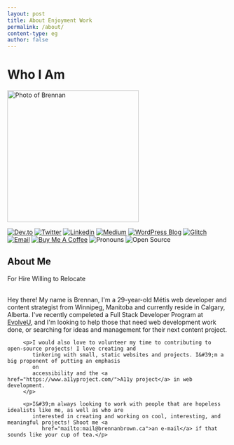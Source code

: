 ```yaml
---
layout: post
title: About Enjoyment Work
permalink: /about/
content-type: eg
author: false
---
```


<div class="row pt-5">
   <div class="col-lg-4">
      <h1 class="text-center">Who I Am</h1>
      <img class="mx-auto d-block mb-3" src="https://brennanbrown.ca/images/hero/hero-image.jpg" height="300" alt="Photo of Brennan">
      <p class="text-center">
            <a href="https://dev.to/brennan"><img
                  src="https://img.shields.io/badge/-dev&#46;to-0A0A0A?style=flat&amp;labelColor=0A0A0A&amp;logo=dev.to&amp;logoColor=white&amp;link=https://dev.to/brennan"
                  alt="Dev.to"></a>
            <a href="https://twitter.com/brennankbrown"><img
                  src="https://img.shields.io/badge/-Twitter-1ca0f1?style=flat&amp;labelColor=1ca0f1&amp;logo=twitter&amp;logoColor=white&amp;link=https://twitter.com/brennankbrown"
                  alt="Twitter"></a>
            <a href="https://linkedin.com/in/brennankbrown/"><img
                  src="https://img.shields.io/badge/-LinkedIn-blue?style=flat&amp;logo=Linkedin&amp;logoColor=white&amp;link=https://linkedin.com/in/brennankbrown/"
                  alt="Linkedin"></a>
            <a href="https://medium.com/@brennanbrown"><img
                  src="https://img.shields.io/badge/-Medium-000000?style=flat&amp;labelColor=000000&amp;logo=Medium&amp;link=https://medium.com/@brennanbrown"
                  alt="Medium"></a>
            <a href="https://wandernotebook.com"><img
                  src="https://img.shields.io/badge/-Blog-21759B?style=flat&amp;logo=WordPress&amp;logoColor=white&amp;link=https://wandernotebook.com"
                  alt="WordPress Blog"></a>
            <a href="https://glitch.com/@brennan"><img
                  src="https://img.shields.io/badge/-Glitch-3333FF?style=flat&amp;labelColor=3333FF&amp;logo=glitch&amp;logoColor=white&amp;link=https://glitch.com/@brennan"
                  alt="Glitch"></a>
            <a href="mailto:mail@brennanbrown.ca"><img
                  src="https://img.shields.io/badge/-Email-c14438?style=flat&amp;logo=Gmail&amp;logoColor=white&amp;link=mailto:mail@brennanbrown.ca"
                  alt="Email"></a>
            <a href="https://ko-fi.com/brennanbrown"><img
                  src="https://img.shields.io/badge/-Buy%20Me%20A%20Coffee-FF813F?style=flat&amp;logo=buy-me-a-coffee&amp;logoColor=ffffff&amp;link=https://ko-fi.com/brennanbrown"
                  alt="Buy Me A Coffee"></a>
            <img src="https://img.shields.io/badge/Pronouns-He%2FHim-brightgreen?style=flat" alt="Pronouns">
            <img src="https://img.shields.io/badge/-Open%20Source%20Fan-3DA639?style=flat&amp;logo=open-source-initiative&amp;logoColor=ffffff"
               alt="Open Source">
      </p>
   </div>
   <div class="col-lg-8">

   <div class="text-center">
         <h2>About Me</h2>
         <subtitle class="font-weight-bold text-muted">
            <span style="color: orangered;">
               <i class="fas fa-map-pin"></i>
            </span> For Hire
            <span style="color: dodgerblue;">
               <i class="ml-4 fas fa-map-marked-alt"></i>
            </span> Willing to Relocate
         </subtitle>
   </div>

   <br />
   <div class="text-justify mr-2">
         <p>Hey there! My name is Brennan, I&#39;m a 29-year-old Métis web developer and content strategist from
            Winnipeg, Manitoba and currently reside in Calgary, Alberta. I've recently compeleted a Full Stack
            Developer Program at <a href="https://www.evolveu.ca/">EvolveU</a>, and I&#39;m looking to help
            those
            that need web development work done, or searching for ideas and management for their next content
            project.
         </p>

         <p>I would also love to volunteer my time to contributing to open-source projects! I love creating and
            tinkering with small, static websites and projects. I&#39;m a big proponent of putting an emphasis
            on
            accessibility and the <a href="https://www.a11yproject.com/">A11y project</a> in web development.
         </p>

         <p>I&#39;m always looking to work with people that are hopeless idealists like me, as well as who are
            interested in creating and working on cool, interesting, and meaningful projects! Shoot me <a
               href="mailto:mail@brennanbrown.ca">an e-mail</a> if that sounds like your cup of tea.</p>

   </div>

   <br />

   </div>
</div>
